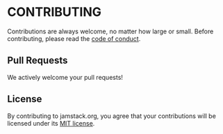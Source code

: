 # CONTRIBUTING

Contributions are always welcome, no matter how large or small. Before contributing,
please read the [code of conduct](CODE_OF_CONDUCT.md).

## Pull Requests
We actively welcome your pull requests!

## License

By contributing to jamstack.org, you agree that your contributions will be licensed
under its [MIT license](LICENSE).
